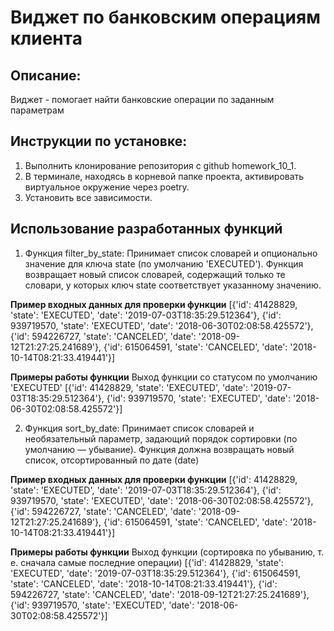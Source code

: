 # Виджет по банковским операциям клиента

## Описание:

Виджет - помогает найти банковские операции по заданным параметрам

## Инструкции по установке:

1. Выполнить клонирование репозитория с github homework_10_1.
2. В терминале, находясь в корневой папке проекта, активировать виртуальное окружение через poetry.
3. Установить все зависимости.

## Использование разработанных функций

1. Функция filter_by_state:
Принимает список словарей и опционально значение для ключа 
state (по умолчанию 'EXECUTED'). Функция возвращает новый список словарей, содержащий только те словари, у которых ключ 
state соответствует указанному значению.

**Пример входных данных для проверки функции**
[{'id': 41428829, 'state': 'EXECUTED', 'date': '2019-07-03T18:35:29.512364'}, 
{'id': 939719570, 'state': 'EXECUTED', 'date': '2018-06-30T02:08:58.425572'}, 
{'id': 594226727, 'state': 'CANCELED', 'date': '2018-09-12T21:27:25.241689'}, 
{'id': 615064591, 'state': 'CANCELED', 'date': '2018-10-14T08:21:33.419441'}]

**Примеры работы функции**
Выход функции со статусом по умолчанию 'EXECUTED'
[{'id': 41428829, 'state': 'EXECUTED', 'date': '2019-07-03T18:35:29.512364'}, 
{'id': 939719570, 'state': 'EXECUTED', 'date': '2018-06-30T02:08:58.425572'}]

2. Функция sort_by_date:
Принимает список словарей и необязательный параметр, задающий порядок сортировки 
(по умолчанию — убывание). Функция должна возвращать новый список, отсортированный по дате (date)

**Пример входных данных для проверки функции**
[{'id': 41428829, 'state': 'EXECUTED', 'date': '2019-07-03T18:35:29.512364'}, 
{'id': 939719570, 'state': 'EXECUTED', 'date': '2018-06-30T02:08:58.425572'}, 
{'id': 594226727, 'state': 'CANCELED', 'date': '2018-09-12T21:27:25.241689'}, 
{'id': 615064591, 'state': 'CANCELED', 'date': '2018-10-14T08:21:33.419441'}]

**Примеры работы функции**
Выход функции (сортировка по убыванию, т. е. сначала самые последние операции)
[{'id': 41428829, 'state': 'EXECUTED', 'date': '2019-07-03T18:35:29.512364'}, 
{'id': 615064591, 'state': 'CANCELED', 'date': '2018-10-14T08:21:33.419441'}, 
{'id': 594226727, 'state': 'CANCELED', 'date': '2018-09-12T21:27:25.241689'}, 
{'id': 939719570, 'state': 'EXECUTED', 'date': '2018-06-30T02:08:58.425572'}]
